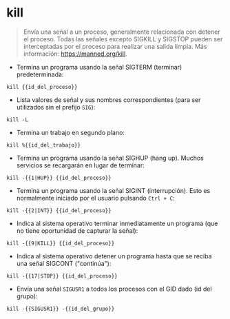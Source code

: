 # kill

> Envía una señal a un proceso, generalmente relacionada con detener el proceso.
> Todas las señales excepto SIGKILL y SIGSTOP pueden ser interceptadas por el proceso para realizar una salida limpia.
> Más información: <https://manned.org/kill>.

- Termina un programa usando la señal SIGTERM (terminar) predeterminada:

`kill {{id_del_proceso}}`

- Lista valores de señal y sus nombres correspondientes (para ser utilizados sin el prefijo `SIG`):

`kill -L`

- Termina un trabajo en segundo plano:

`kill %{{id_del_trabajo}}`

- Termina un programa usando la señal SIGHUP (hang up). Muchos servicios se recargarán en lugar de terminar:

`kill -{{1|HUP}} {{id_del_proceso}}`

- Termina un programa usando la señal SIGINT (interrupción). Esto es normalmente iniciado por el usuario pulsando `Ctrl + C`:

`kill -{{2|INT}} {{id_del_proceso}}`

- Indica al sistema operativo terminar inmediatamente un programa (que no tiene oportunidad de capturar la señal):

`kill -{{9|KILL}} {{id_del_proceso}}`

- Indica al sistema operativo detener un programa hasta que se reciba una señal SIGCONT ("continúa"):

`kill -{{17|STOP}} {{id_del_proceso}}`

- Envía una señal `SIGUSR1` a todos los procesos con el GID dado (id del grupo):

`kill -{{SIGUSR1}} -{{id_del_grupo}}`

